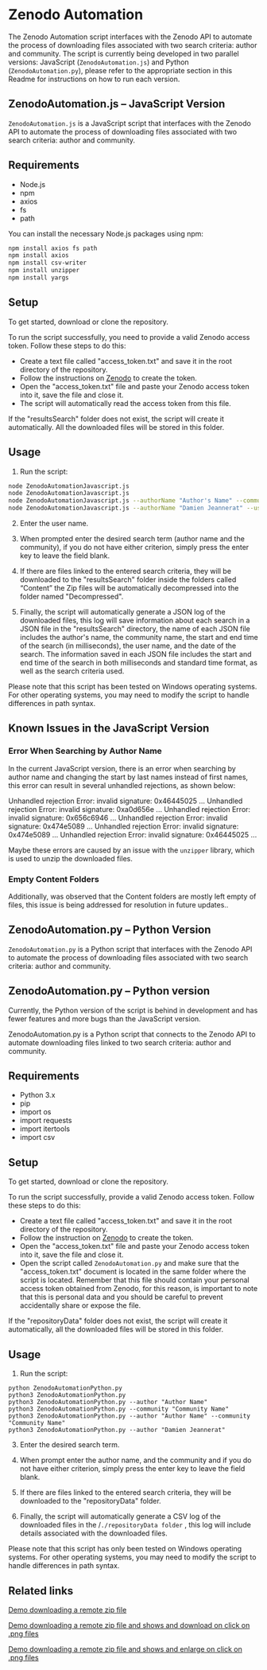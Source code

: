 # Zenodo Automation

The Zenodo Automation script interfaces with the Zenodo API to automate the process of downloading files associated with two search criteria: author and community. The script is currently being developed in two parallel versions: JavaScript (`ZenodoAutomation.js`) and Python (`ZenodoAutomation.py`), please refer to the appropriate section in this Readme for instructions on how to run each version.

## ZenodoAutomation.js – JavaScript Version

 `ZenodoAutomation.js` is a JavaScript script that interfaces with the Zenodo API to automate the process of downloading files associated with two search criteria: author and community.

## Requirements

- Node.js
- npm
- axios
- fs
- path

You can install the necessary Node.js packages using npm:

```bash
npm install axios fs path
npm install axios
npm install csv-writer
npm install unzipper
npm install yargs
```

## Setup

To get started, download or clone the repository.

To run the script successfully, you need to provide a valid Zenodo access token. Follow these steps to do this:
- Create a text file called "access_token.txt" and save it in the root directory of the repository.
- Follow the instructions on [Zenodo](https://developers.zenodo.org/#quickstart-upload) to create the token.
- Open the "access_token.txt" file and paste your Zenodo access token into it, save the file and close it.
- The script will automatically read the access token from this file.

If the "resultsSearch" folder does not exist, the script will create it automatically. All the downloaded files will be stored in this folder.

## Usage

1. Run the script:

```bash
node ZenodoAutomationJavascript.js
node ZenodoAutomationJavascript.js
node ZenodoAutomationJavascript.js --authorName "Author's Name" --communityName "Community Name" --userName "Your Name"
node ZenodoAutomationJavascript.js --authorName "Damien Jeannerat" --userName "DamienJeanneratAsUserName"
```

2. Enter the user name.

3. When prompted enter the desired search term (author name and the community), if you do not have either criterion, simply press the enter key to leave the field blank.

4. If there are files linked to the entered search criteria, they will be downloaded to the "resultsSearch" folder inside the folders called “Content” the Zip files will be automatically decompressed into the folder named "Decompressed".

5. Finally, the script will automatically generate a JSON log of the downloaded files, this log will save information about each search in a JSON file in the "resultsSearch" directory, the name of each JSON file includes the author's name, the community name, the start and end time of the search (in milliseconds), the user name, and the date of the search. The information saved in each JSON file includes the start and end time of the search in both milliseconds and standard time format, as well as the search criteria used.

Please note that this script has been tested on Windows operating systems. For other operating systems, you may need to modify the script to handle differences in path syntax.

## Known Issues in the JavaScript Version

### Error When Searching by Author Name

In the current JavaScript version, there is an error when searching by author name and changing the start by last names instead of first names, this error can result in several unhandled rejections, as shown below:

Unhandled rejection Error: invalid signature: 0x46445025 ... Unhandled rejection Error: invalid signature: 0xa0d656e ... Unhandled rejection Error: invalid signature: 0x656c6946 ... Unhandled rejection Error: invalid signature: 0x474e5089 ... Unhandled rejection Error: invalid signature: 0x474e5089 ... Unhandled rejection Error: invalid signature: 0x46445025 ...

Maybe these errors are caused by an issue with the `unzipper` library, which is used to unzip the downloaded files.

### Empty Content Folders

Additionally, was observed that the Content folders are mostly left empty of files, this issue is being addressed for resolution in future updates..

## ZenodoAutomation.py – Python Version

 `ZenodoAutomation.py` is a Python script that interfaces with the Zenodo API to automate the process of downloading files associated with two search criteria: author and community.

## ZenodoAutomation.py – Python version
Currently, the Python version of the script is behind in development and has fewer features and more bugs than the JavaScript version.

ZenodoAutomation.py  is a Python script that connects to the Zenodo API to automate downloading files linked to two search criteria: author and community.

## Requirements

- Python 3.x
- pip
- import os
- import requests
- import itertools
- import csv

## Setup

To get started, download or clone the repository.

To run the script successfully, provide a valid Zenodo access token. Follow these steps to do this:
- Create a text file called "access_token.txt" and save it in the root directory of the repository.
- Follow the instruction on [Zenodo](https://developers.zenodo.org/#quickstart-upload) to create the token.
- Open the "access_token.txt" file and paste your Zenodo access token into it, save the file and close it.
- Open the script called `ZenodoAutomation.py` and make sure that the "access_token.txt" document is located in the same folder where the script is located. Remember that this file should contain your personal access token obtained from Zenodo, for this reason, is important to note that this is personal data and you should be careful to prevent accidentally share or expose the file.

If the "repositoryData" folder does not exist, the script will create it automatically, all the downloaded files will be stored in this folder.

## Usage

1. Run the script:
   
```
python ZenodoAutomationPython.py
python3 ZenodoAutomationPython.py
python3 ZenodoAutomationPython.py --author "Author Name" 
python3 ZenodoAutomationPython.py --community "Community Name"
python3 ZenodoAutomationPython.py --author "Author Name" --community "Community Name"
python3 ZenodoAutomationPython.py --author "Damien Jeannerat" 

```

3. Enter the desired search term.

4. When prompt enter the author name, and the community and if you do not have either criterion, simply press the enter key to leave the field blank.

5. If there are files linked to the entered search criteria, they will be downloaded to the "repositoryData" folder.

6. Finally, the script will automatically generate a CSV log of the downloaded files in the /`./repositoryData folder` , this log will include details associated with the downloaded files.

Please note that this script has only been tested on Windows operating systems. For other operating systems, you may need to modify the script to handle differences in path syntax.

## Related links

[Demo downloading a remote zip file](html/demoListFilesFromZip.html)

[Demo downloading a remote zip file and shows and download on click on .png files](html/demoListFilesAndShowsPNG.html)

[Demo downloading a remote zip file and shows and enlarge on click on .png files](html/demoZoomImages.html)